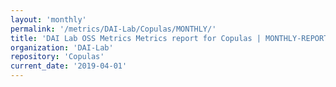 ```yaml
---
layout: 'monthly'
permalink: '/metrics/DAI-Lab/Copulas/MONTHLY/'
title: 'DAI Lab OSS Metrics Metrics report for Copulas | MONTHLY-REPORT-2019-04-01'
organization: 'DAI-Lab'
repository: 'Copulas'
current_date: '2019-04-01'
---
```

